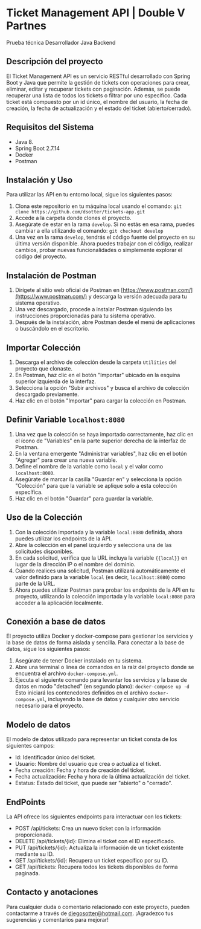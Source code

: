 # Ticket Management API | Double V Partnes

Prueba técnica Desarrollador Java Backend

## Descripción del proyecto
El Ticket Management API es un servicio RESTful desarrollado con Spring Boot y Java que permite la gestión de tickets con operaciones para crear, eliminar, editar y recuperar tickets con paginación. Además, se puede recuperar una lista de todos los tickets o filtrar por uno específico. Cada ticket está compuesto por un id único, el nombre del usuario, la fecha de creación, la fecha de actualización y el estado del ticket (abierto/cerrado).

## Requisitos del Sistema
- Java 8.
- Spring Boot 2.7.14
- Docker
- Postman

## Instalación y Uso

Para utilizar las API en tu entorno local, sigue los siguientes pasos:

1. Clona este repositorio en tu máquina local usando el comando: `git clone https://github.com/dsotter/tickets-app.git`
2. Accede a la carpeta donde clones el proyecto.
3. Asegúrate de estar en la rama `develop`. Si no estás en esa rama, puedes cambiar a ella utilizando el comando: `git checkout develop`
4. Una vez en la rama `develop`, tendrás el código fuente del proyecto en su última versión disponible. Ahora puedes trabajar con el código, realizar cambios, probar nuevas funcionalidades o simplemente explorar el código del proyecto.

## Instalación de Postman
1. Dirígete al sitio web oficial de Postman en [https://www.postman.com/](https://www.postman.com/) y descarga la versión adecuada para tu sistema operativo.
2. Una vez descargado, procede a instalar Postman siguiendo las instrucciones proporcionadas para tu sistema operativo.
3. Después de la instalación, abre Postman desde el menú de aplicaciones o buscándolo en el escritorio.

## Importar Colección
1. Descarga el archivo de colección desde la carpeta `Utilities` del proyecto que clonaste.
2. En Postman, haz clic en el botón "Importar" ubicado en la esquina superior izquierda de la interfaz.
3. Selecciona la opción "Subir archivos" y busca el archivo de colección descargado previamente.
4. Haz clic en el botón "Importar" para cargar la colección en Postman.

## Definir Variable `localhost:8080`
1. Una vez que la colección se haya importado correctamente, haz clic en el ícono de "Variables" en la parte superior derecha de la interfaz de Postman.
2. En la ventana emergente "Administrar variables", haz clic en el botón "Agregar" para crear una nueva variable.
3. Define el nombre de la variable como `local` y el valor como `localhost:8080`.
4. Asegúrate de marcar la casilla "Guardar en" y selecciona la opción "Colección" para que la variable se aplique solo a esta colección específica.
5. Haz clic en el botón "Guardar" para guardar la variable.

## Uso de la Colección
1. Con la colección importada y la variable `local:8080` definida, ahora puedes utilizar los endpoints de la API.
2. Abre la colección en el panel izquierdo y selecciona una de las solicitudes disponibles.
3. En cada solicitud, verifica que la URL incluya la variable `{{local}}` en lugar de la dirección IP o el nombre del dominio.
4. Cuando realices una solicitud, Postman utilizará automáticamente el valor definido para la variable `local` (es decir, `localhost:8080`) como parte de la URL.
5. Ahora puedes utilizar Postman para probar los endpoints de la API en tu proyecto, utilizando la colección importada y la variable `local:8080` para acceder a la aplicación localmente.

## Conexión a base de datos
El proyecto utiliza Docker y docker-compose para gestionar los servicios y la base de datos de forma aislada y sencilla. Para conectar a la base de datos, sigue los siguientes pasos:
1. Asegúrate de tener Docker instalado en tu sistema.
2. Abre una terminal o línea de comandos en la raíz del proyecto donde se encuentra el archivo `docker-compose.yml`.
3. Ejecuta el siguiente comando para levantar los servicios y la base de datos en modo "detached" (en segundo plano): `docker-compose up -d`
   Esto iniciará los contenedores definidos en el archivo `docker-compose.yml`, incluyendo la base de datos y cualquier otro servicio necesario para el proyecto.

## Modelo de datos
El modelo de datos utilizado para representar un ticket consta de los siguientes campos:
- Id: Identificador único del ticket.
- Usuario: Nombre del usuario que crea o actualiza el ticket.
- Fecha creación: Fecha y hora de creación del ticket.
- Fecha actualización: Fecha y hora de la última actualización del ticket.
- Estatus: Estado del ticket, que puede ser "abierto" o "cerrado".

## EndPoints

La API ofrece los siguientes endpoints para interactuar con los tickets:

- POST /api/tickets: Crea un nuevo ticket con la información proporcionada.
- DELETE /api/tickets/{id}: Elimina el ticket con el ID especificado.
- PUT /api/tickets/{id}: Actualiza la información de un ticket existente mediante su ID.
- GET /api/tickets/{id}: Recupera un ticket específico por su ID.
- GET /api/tickets: Recupera todos los tickets disponibles de forma paginada.

## Contacto y anotaciones
Para cualquier duda o comentario relacionado con este proyecto, pueden contactarme a través de diegosotter@hotmail.com. ¡Agradezco tus sugerencias y comentarios para mejorar!
